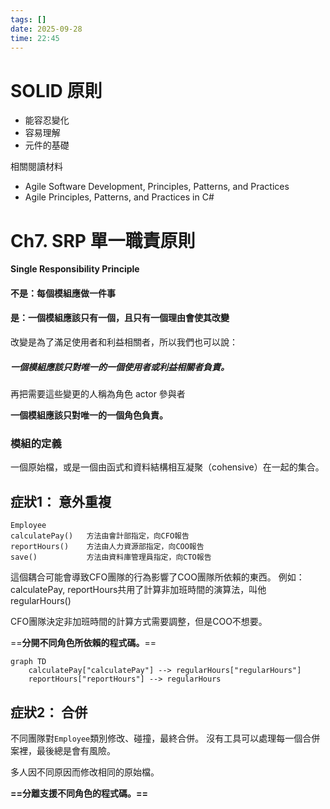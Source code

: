```yaml
---
tags: []
date: 2025-09-28
time: 22:45
---
```


# SOLID 原則

- 能容忍變化
- 容易理解
- 元件的基礎

相關閱讀材料
- Agile Software Development, Principles, Patterns, and Practices
- Agile Principles, Patterns, and Practices in C#

# Ch7. SRP 單一職責原則

**Single Responsibility Principle**

#### 不是：每個模組應做一件事
#### 是：一個模組應該只有一個，且只有一個理由會使其改變

改變是為了滿足使用者和利益相關者，所以我們也可以說：
##### **一個模組應該只對唯一的一個使用者或利益相關者負責。**

再把需要這些變更的人稱為角色 actor 參與者

**一個模組應該只對唯一的一個角色負責。**

### 模組的定義
一個原始檔，或是一個由函式和資料結構相互凝聚（cohensive）在一起的集合。


## 症狀1： 意外重複

```
Employee
calculatePay()   方法由會計部指定，向CFO報告
reportHours()    方法由人力資源部指定，向COO報告
save()           方法由資料庫管理員指定，向CTO報告
```

這個耦合可能會導致CFO團隊的行為影響了COO團隊所依賴的東西。
例如：calculatePay, reportHours共用了計算非加班時間的演算法，叫他regularHours()

CFO團隊決定非加班時間的計算方式需要調整，但是COO不想要。

==**分開不同角色所依賴的程式碼。**==


```mermaid
graph TD
    calculatePay["calculatePay"] --> regularHours["regularHours"]
    reportHours["reportHours"] --> regularHours

```

## 症狀2： 合併

不同團隊對`Employee`類別修改、碰撞，最終合併。
沒有工具可以處理每一個合併案裡，最後總是會有風險。

多人因不同原因而修改相同的原始檔。

**==分離支援不同角色的程式碼。==**

